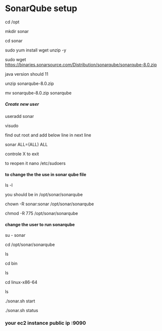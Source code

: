 <h1>SonarQube setup</h1>

cd /opt

mkdir sonar

cd sonar

sudo yum install wget unzip -y 

sudo wget https://binaries.sonarsource.com/Distribution/sonarqube/sonarqube-8.0.zip

java version should 11 

unzip sonarqube-8.0.zip

mv sonarqube-8.0.zip sonarqube

<h5> Create new user </h5>

useradd sonar

visudo 

find out root and add below line in next line 

sonar ALL=(ALL)   ALL

controle X to exit 

to reopen it nano /etc/sudoers

<h4>to change the  the use in sonar qube file </h4>

ls -l 

you should be in /opt/sonar/sonarqube

chown -R sonar:sonar /opt/sonar/sonarqube

chmod -R 775 /opt/sonar/sonarqube

<h4> change the user to run sonarqube </h4>

su - sonar 

cd /opt/sonar/sonarqube

ls 

cd bin 

ls 

cd linux-x86-64

ls 

./sonar.sh start

./sonar.sh status


<h3> your ec2 instance public ip :9090</h3>











